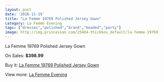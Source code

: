 ```yaml
---
layout: post
date: '2016-11-19'
title: "La Femme 19769 Polished Jersey Gown"
category: La Femme Evening
tags: ["dresses","polished","brand","beaded","party"]
image: http://img.princessan.com/25484-thickbox_default/la-femme-19769-polished-jersey-gown.jpg
---
```

La Femme 19769 Polished Jersey Gown

On Sales: **$398.99**
<a href="https://www.princessan.com/en/la-femme-evening/11548-la-femme-19769-polished-jersey-gown.html"><amp-img layout="responsive" width="600" height="600" src="//img.princessan.com/25484-thickbox_default/la-femme-19769-polished-jersey-gown.jpg" alt="La Femme 19769 Polished Jersey Gown 0" /></a>

Buy it: [La Femme 19769 Polished Jersey Gown](https://www.princessan.com/en/la-femme-evening/11548-la-femme-19769-polished-jersey-gown.html "La Femme 19769 Polished Jersey Gown")

View more: [La Femme Evening](https://www.princessan.com/en/29-la-femme-evening "La Femme Evening")